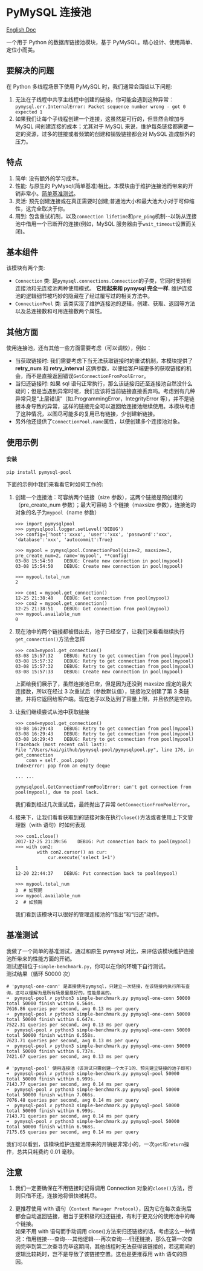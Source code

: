 # PyMySQL 连接池

[English Doc](https://github.com/jkklee/pymysql-pool/blob/master/README.md)

一个用于 Python 的数据库链接池模块，基于 PyMySQL。精心设计、使用简单、定位小而美。

## 要解决的问题

在 Python 多线程场景下使用 PyMySQL 时，我们通常会面临以下问题:

1. 无法在子线程中共享主线程中创建的链接，你可能会遇到这种异常：
   `pymysql.err.InternalError: Packet sequence number wrong - got 0 expected 1`
2. 如果我们让每个子线程创建一个连接，这虽然是可行的，但显然会增加与 MySQL 间创建连接的成本；尤其对于 MySQL 来说，维护每条链接都需要一定的资源，过多的链接或者频繁的创建和销毁链接都会对 MySQL 造成额外的压力。

## 特点

1. 简单: 没有额外的学习成本。
2. 性能: 与原生的 PyMysql(简单基准)相比，本模块由于维护连接池而带来的开销非常小。[简单基准测试](https://github.com/jkklee/pymysql-pool/blob/master/README_zh.md#%E5%9F%BA%E5%87%86%E6%B5%8B%E8%AF%95)。
3. 灵活: 预先创建连接或在真正需要时创建;普通池大小和最大池大小对于可伸缩性，这完全取决于你。
4. 周到: 包含重试机制，以及`connection lifetime`和`pre_ping`机制--以防从连接池中借用一个已断开的连接(例如，MySQL 服务器由于`wait_timeout`设置而关闭)。

## 基本组件

该模块有两个类:

- `Connection` 类: 是`pymysql.connections.Connection`的子类，它同时支持有连接池和无连接池两种使用模式。 **它用起来和 pymysql 完全一样**. 维护连接池的逻辑细节被巧妙的隐藏在了经过覆写过的相关方法中。
- `ConnectionPool` 类: 该类实现了维护连接池的逻辑，创建、获取、返回等方法以及总连接数和可用连接数两个属性。

## 其他方面

使用连接池，还有其他一些方面需要考虑（可以调校），例如：

- 当获取链接时: 我们需要考虑下当无法获取链接时的重试机制，本模块提供了**retry_num** 和 **retry_interval** 这俩参数，以便给客户端更多的获取链接的机会，而不是直接返回错误`GetConnectionFromPoolError`。
- 当归还链接时: 如果 sql 语句正常执行，那么该链接归还至连接池自然没什么疑问；但是当遇到异常时呢，我们应该将当前链接直接丢弃吗。考虑到有几种异常只是“上层错误”（如.ProgrammingError，IntegrityError 等），并不是链接本身导致的异常，这样的链接完全可以返回给连接池继续使用。本模块考虑了这种情况，以图尽可能多的复用已有链接，少创建新链接。
- 另外他还提供了`ConnectionPool.name`属性，以便创建多个连接池对象。

## 使用示例

#### 安装

```
pip install pymysql-pool
```

下面的示例中我们来看看它时如何工作的:

1. 创建一个连接池：可容纳两个链接（size 参数），这两个链接是预创建的（pre_create_num 参数）；最大可容纳 3 个链接（maxsize 参数），连接池的对象的名子为`mypool`（name 参数）

   ```
   >>> import pymysqlpool
   >>> pymysqlpool.logger.setLevel('DEBUG')
   >>> config={'host':'xxxx', 'user':'xxx', 'password':'xxx', 'database':'xxx', 'autocommit':True}

   >>> mypool = pymysqlpool.ConnectionPool(size=2, maxsize=3, pre_create_num=2, name='mypool', **config)
   03-08 15:54:50    DEBUG: Create new connection in pool(mypool)
   03-08 15:54:50    DEBUG: Create new connection in pool(mypool)

   >>> mypool.total_num
   2

   >>> con1 = mypool.get_connection()
   12-25 21:38:48    DEBUG: Get connection from pool(mypool)
   >>> con2 = mypool.get_connection()
   12-25 21:38:51    DEBUG: Get connection from pool(mypool)
   >>> mypool.available_num
   0
   ```

2. 现在池中的两个链接都被借出去，池子已经空了，让我们来看看继续执行`get_connection()`方法会怎样

   ```
   >>> con3=mypool.get_connection()
   03-08 15:57:32    DEBUG: Retry to get connection from pool(mypool)
   03-08 15:57:32    DEBUG: Retry to get connection from pool(mypool)
   03-08 15:57:32    DEBUG: Retry to get connection from pool(mypool)
   03-08 15:57:33    DEBUG: Create new connection in pool(mypool)
   ```

   上面给我们展示了，虽然连接池已空，但是因为还没到 maxsize 规定的最大连接数，所以在经过 3 次重试后（参数默认值），链接池又创建了第 3 条链接，并将它返回给客户端。现在池子以及达到了容量上限，并且依然是空的。

3. 让我们继续尝试从池中获取链接

   ```
   >>> con4=mypool.get_connection()
   03-08 16:29:43    DEBUG: Retry to get connection from pool(mypool)
   03-08 16:29:43    DEBUG: Retry to get connection from pool(mypool)
   03-08 16:29:43    DEBUG: Retry to get connection from pool(mypool)
   Traceback (most recent call last):
   File "/Users/kai/github/pymysql-pool/pymysqlpool.py", line 176, in get_connection
       conn = self._pool.pop()
   IndexError: pop from an empty deque

   ... ...

   pymysqlpool.GetConnectionFromPoolError: can't get connection from pool(mypool), due to pool lack.
   ```

   我们看到经过几次重试后，最终抛出了异常 `GetConnectionFromPoolError`。

4. 接来下，让我们看看获取到的链接对象在执行`close()`方法或者使用上下文管理器（with 语句）时如何表现

   ```
   >>> con1.close()
   2017-12-25 21:39:56    DEBUG: Put connection back to pool(mypool)
   >>> with con2:
           with con2.cursor() as cur:
               cur.execute('select 1+1')

   1
   12-20 22:44:37    DEBUG: Put connection back to pool(mypool)

   >>> mypool.total_num
   3  # 如预期
   >>> mypool.available_num
   2  # 如预期
   ```

   我们看到该模块可以很好的管理连接池的“借出”和“归还”动作。

## 基准测试

我做了一个简单的基准测试，通过和原生 pymysql 对比，来评估该模块维护连接池所带来的性能方面的开销。  
测试逻辑位于`simple-benchmark.py`，你可以在你的环境下自行测试。  
测试结果（循环 50000 次）

```
# 'pymysql-one-conn' 是直接使用pymysql，只建立一次链接，在该链接内执行所有查询，这可以理解为是所有场景里最好的，性能最高的。
➜  pymysql-pool ✗ python3 simple-benchmark.py pymysql-one-conn 50000
total 50000 finish within 6.564s.
7616.86 queries per second, avg 0.13 ms per query
➜  pymysql-pool ✗ python3 simple-benchmark.py pymysql-one-conn 50000
total 50000 finish within 6.647s.
7522.31 queries per second, avg 0.13 ms per query
➜  pymysql-pool ✗ python3 simple-benchmark.py pymysql-one-conn 50000
total 50000 finish within 6.558s.
7623.71 queries per second, avg 0.13 ms per query
➜  pymysql-pool ✗ python3 simple-benchmark.py pymysql-one-conn 50000
total 50000 finish within 6.737s.
7421.67 queries per second, avg 0.13 ms per query

# 'pymysql-pool' 使用连接池（该测试只需创建一个大于1的、预先建立链接的池子即可）
➜  pymysql-pool ✗ python3 simple-benchmark.py pymysql-pool 50000
total 50000 finish within 6.999s.
7143.77 queries per second, avg 0.14 ms per query
➜  pymysql-pool ✗ python3 simple-benchmark.py pymysql-pool 50000
total 50000 finish within 7.066s.
7076.48 queries per second, avg 0.14 ms per query
➜  pymysql-pool ✗ python3 simple-benchmark.py pymysql-pool 50000
total 50000 finish within 6.999s.
7143.71 queries per second, avg 0.14 ms per query
➜  pymysql-pool ✗ python3 simple-benchmark.py pymysql-pool 50000
total 50000 finish within 6.968s.
7175.65 queries per second, avg 0.14 ms per query
```

我们可以看到，该模块维护连接池带来的开销是非常小的，一次`get`和`return`操作，总共只耗费约 0.01 毫秒。

## 注意

1. 我们一定要确保在不用链接时记得调用 Connection 对象的`close()`方法，否则只借不还，连接池将很快被耗尽。

2. 更推荐使用 with 语句（`Context Manager Protocol`），因为它在每次查询后都会自动返回链接，相当于更积极的归还链接，有利于更充分的使用池中的每个链接。  
   如果不用 with 语句而手动调用 close()方法来归还链接的话，考虑这么一种情况：借用链接---查询---其他逻辑---再次查询---归还链接，那么在第一次查询完毕到第二次查寻完毕这期间，其他线程时无法获得该链接的，若这期间的逻辑比较耗时，岂不是导致了该链接空置。这也是更推荐用 with 语句的原因。
